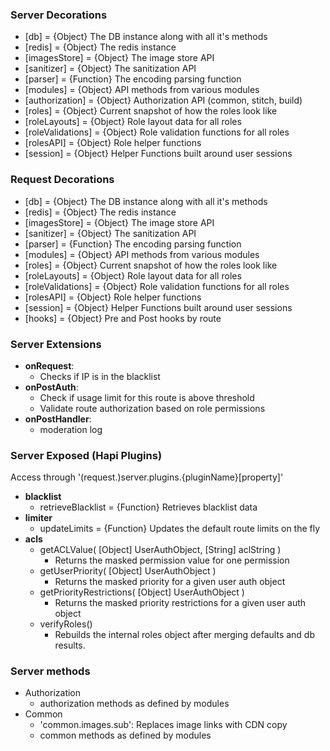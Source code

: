 ### Server Decorations
 * [db] = {Object} The DB instance along with all it's methods
 * [redis] = {Object} The redis instance
 * [imagesStore] = {Object} The image store API
 * [sanitizer] = {Object} The sanitization API
 * [parser] = {Function} The encoding parsing function
 * [modules] = {Object} API methods from various modules
 * [authorization] = {Object} Authorization API (common, stitch, build)
 * [roles] = {Object} Current snapshot of how the roles look like
 * [roleLayouts] = {Object} Role layout data for all roles
 * [roleValidations] = {Object} Role validation functions for all roles
 * [rolesAPI] = {Object} Role helper functions
 * [session] = {Object} Helper Functions built around user sessions


### Request Decorations
 * [db] = {Object} The DB instance along with all it's methods
 * [redis] = {Object} The redis instance
 * [imagesStore] = {Object} The image store API
 * [sanitizer] = {Object} The sanitization API
 * [parser] = {Function} The encoding parsing function
 * [modules] = {Object} API methods from various modules
 * [roles] = {Object} Current snapshot of how the roles look like
 * [roleLayouts] = {Object} Role layout data for all roles
 * [roleValidations] = {Object} Role validation functions for all roles
 * [rolesAPI] = {Object} Role helper functions
 * [session] = {Object} Helper Functions built around user sessions
 * [hooks] = {Object} Pre and Post hooks by route


### Server Extensions
 * **onRequest**:
   - Checks if IP is in the blacklist
 * **onPostAuth**:
   - Check if usage limit for this route is above threshold
   - Validate route authorization based on role permissions
 * **onPostHandler**:
   - moderation log


### Server Exposed (Hapi Plugins)
 Access through '(request.)server.plugins.{pluginName}[property]'
 * **blacklist**
   - retrieveBlacklist = {Function} Retrieves blacklist data
 * **limiter**
   - updateLimits = {Function} Updates the default route limits on the fly
 * **acls**
   - getACLValue( [Object] UserAuthObject, [String] aclString )
     - Returns the masked permission value for one permission
   - getUserPriority( [Object] UserAuthObject )
     - Returns the masked priority for a given user auth object
   - getPriorityRestrictions( [Object] UserAuthObject )
     - Returns the masked priority restrictions for a given user auth object
   - verifyRoles()
     - Rebuilds the internal roles object after merging defaults and db results.


### Server methods
 * Authorization
   - authorization methods as defined by modules
 * Common
   - 'common.images.sub': Replaces image links with CDN copy
   - common methods as defined by modules
